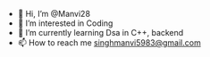 - 👋 Hi, I’m @Manvi28
- 👀 I’m interested in Coding
- 🌱 I’m currently learning Dsa in C++, backend
- 📫 How to reach me singhmanvi5983@gmail.com
  

<!---
Manvi28/Manvi28 is a ✨ special ✨ repository because its `README.md` (this file) appears on your GitHub profile.
You can click the Preview link to take a look at your changes.
--->
